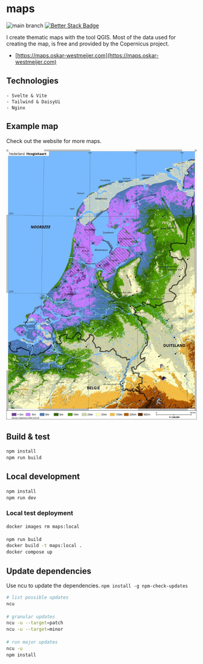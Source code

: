 # maps

![main branch](https://github.com/OskarWestmeijer/maps/actions/workflows/main-build-test-release.yml/badge.svg)
[![Better Stack Badge](https://uptime.betterstack.com/status-badges/v1/monitor/1pc14.svg)](https://uptime.betterstack.com/?utm_source=status_badge)

I create thematic maps with the tool QGIS. Most of the data used for creating the map, is free and provided by the Copernicus project.

- [https://maps.oskar-westmeijer.com](https://maps.oskar-westmeijer.com)

## Technologies

```
- Svelte & Vite
- Tailwind & DaisyUi
- Nginx
```

## Example map

Check out the website for more maps.

![Alt Netherlands elevation map](public/nl12_light.jpg)

## Build & test

```bash
npm install
npm run build
```

## Local development

```bash
npm install
npm run dev
```

### Local test deployment

```bash
docker images rm maps:local

npm run build
docker build -t maps:local .
docker compose up
```

## Update dependencies

Use ncu to update the dependencies. `npm install -g npm-check-updates`

```bash
# list possible updates
ncu

# granular updates
ncu -u --target=patch
ncu -u --target=minor

# run major updates
ncu -u
npm install
```